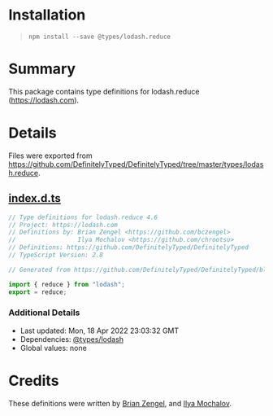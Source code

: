 # Installation
> `npm install --save @types/lodash.reduce`

# Summary
This package contains type definitions for lodash.reduce (https://lodash.com).

# Details
Files were exported from https://github.com/DefinitelyTyped/DefinitelyTyped/tree/master/types/lodash.reduce.
## [index.d.ts](https://github.com/DefinitelyTyped/DefinitelyTyped/tree/master/types/lodash.reduce/index.d.ts)
````ts
// Type definitions for lodash.reduce 4.6
// Project: https://lodash.com
// Definitions by: Brian Zengel <https://github.com/bczengel>
//                 Ilya Mochalov <https://github.com/chrootsu>
// Definitions: https://github.com/DefinitelyTyped/DefinitelyTyped
// TypeScript Version: 2.8

// Generated from https://github.com/DefinitelyTyped/DefinitelyTyped/blob/master/types/lodash/scripts/generate-modules.ts

import { reduce } from "lodash";
export = reduce;

````

### Additional Details
 * Last updated: Mon, 18 Apr 2022 23:03:32 GMT
 * Dependencies: [@types/lodash](https://npmjs.com/package/@types/lodash)
 * Global values: none

# Credits
These definitions were written by [Brian Zengel](https://github.com/bczengel), and [Ilya Mochalov](https://github.com/chrootsu).
